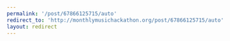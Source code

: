 ```yaml
---
permalink: '/post/67866125715/auto'
redirect_to: 'http://monthlymusichackathon.org/post/67866125715/auto'
layout: redirect
---
```


